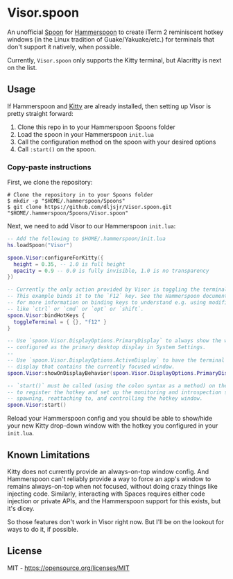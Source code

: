 # Visor.spoon

An unofficial [Spoon](https://www.hammerspoon.org/go/#spoonsintro) for [Hammerspoon](https://www.hammerspoon.org/) to create
iTerm 2 reminiscent hotkey windows (in the Linux tradition of Guake/Yakuake/etc.) for terminals that don't support it natively,
when possible.

Currently, `Visor.spoon` only supports the Kitty terminal, but Alacritty is next on the list.

## Usage

If Hammerspoon and [Kitty](https://sw.kovidgoyal.net/kitty/) are already installed, then setting up Visor is pretty straight forward:

1. Clone this repo in to your Hammerspoon Spoons folder
2. Load the spoon in your Hammerspoon `init.lua`
3. Call the configuration method on the spoon with your desired options
4. Call `:start()` on the spoon.

### Copy-paste instructions

First, we clone the repository:

```console
# Clone the repository in to your Spoons folder
$ mkdir -p "$HOME/.hammerspoon/Spoons"
$ git clone https://github.com/dljsjr/Visor.spoon.git "$HOME/.hammerspoon/Spoons/Visor.spoon"
```

Next, we need to add Visor to our Hammerspoon `init.lua`:

```lua
-- Add the following to $HOME/.hammerspoon/init.lua
hs.loadSpoon("Visor")

spoon.Visor:configureForKitty({
  height = 0.35, -- 1.0 is full height
  opacity = 0.9 -- 0.0 is fully invisible, 1.0 is no transparency
})

-- Currently the only action provided by Visor is toggling the terminal.
-- This example binds it to the `F12` key. See the Hammerspoon documentation
-- for more information on binding keys to understand e.g. using modifiers
-- like `ctrl` or `cmd` or `opt` or `shift`.
spoon.Visor:bindHotKeys {
  toggleTerminal = { {}, "f12" }
}

-- Use `spoon.Visor.DisplayOptions.PrimaryDisplay` to always show the window on the display
-- configured as the primary desktop display in System Settings.
--
-- Use `spoon.Visor.DisplayOptions.ActiveDisplay` to have the terminal window show on the
-- display that contains the currently focused window.
spoon.Visor:showOnDisplayBehavior(spoon.Visor.DisplayOptions.PrimaryDisplay)

-- `start()` must be called (using the colon syntax as a method) on the Spoon instance
-- to register the hotkey and set up the monitoring and introspection scaffolding for
-- spawning, reattaching to, and controlling the hotkey window.
spoon.Visor:start()
```
Reload your Hammerspoon config and you should be able to show/hide your new Kitty drop-down window with the hotkey you configured
in your `init.lua`.

## Known Limitations

Kitty does not currently provide an always-on-top window config. And Hammerspoon can't reliably provide a way to force an app's window to
remains always-on-top when not focused, without doing crazy things like injecting code. Similarly, interacting with Spaces requires either
code injection or private APIs, and the Hammerspoon support for this exists, but it's dicey.

So those features don't work in Visor right now. But I'll be on the lookout for ways to do it, if possible.

## License

MIT - <https://opensource.org/licenses/MIT>
